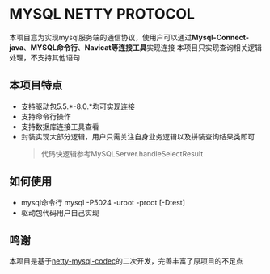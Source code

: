 # MYSQL NETTY PROTOCOL 

本项目意为实现mysql服务端的通信协议，使用户可以通过**Mysql-Connect-java**、**MYSQL命令行**、**Navicat等连接工具**实现连接
本项目只实现查询相关逻辑处理，不支持其他语句

## 本项目特点
* 支持驱动包5.5.\*-8.0.\*均可实现连接
* 支持命令行操作
* 支持数据库连接工具查看
* 封装实现大部分逻辑，用户只需关注自身业务逻辑以及拼装查询结果类即可
    >代码快逻辑参考MySQLServer.handleSelectResult

## 如何使用

* mysql命令行 mysql -P5024 -uroot -proot [-Dtest]
* 驱动包代码用户自己实现

## 鸣谢

本项目是基于[netty-mysql-codec](https://github.com/mheath/netty-mysql-codec)的二次开发，完善丰富了原项目的不足点

